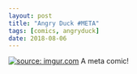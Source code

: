 ```yaml
---
layout: post
title: "Angry Duck #META"
tags: [comics, angryduck]
date: 2018-08-06
---
```

<!-- #41 -->
[![](https://i.imgur.com/6Asonrx.jpg "source: imgur.com")](https://i.imgur.com/6Asonrx.jpg)
A meta comic!
